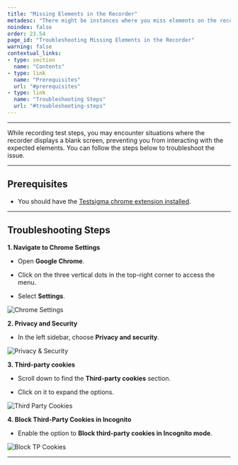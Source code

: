 ```yaml
---
title: "Missing Elements in the Recorder"
metadesc: "There might be instances where you miss elements on the recorder screen while recording | This article discusses troubleshooting steps for missing elements "
noindex: false
order: 23.54
page_id: "Troubleshooting Missing Elements in the Recorder"
warning: false
contextual_links:
- type: section
  name: "Contents"
- type: link
  name: "Prerequisites"
  url: "#prerequisites"
- type: link
  name: "Troubleshooting Steps"
  url: "#troubleshooting-steps"
---
```


---

While recording test steps, you may encounter situations where the recorder displays a blank screen, preventing you from interacting with the expected elements. You can follow the steps below to troubleshoot the issue.

---


## **Prerequisites**

- You should have the [Testsigma chrome extension installed](https://testsigma.com/docs/test-step-recorder/install-chrome-extension/).


---

## **Troubleshooting Steps**

**1. Navigate to Chrome Settings**

- Open **Google Chrome**.

- Click on the three vertical dots in the top-right corner to access the menu.

- Select **Settings**.

![Chrome Settings](https://s3.amazonaws.com/static-docs.testsigma.com/new_images/projects/applications/tvdcset.png)


**2. Privacy and Security**

- In the left sidebar, choose **Privacy and security**.

![Privacy & Security](https://s3.amazonaws.com/static-docs.testsigma.com/new_images/projects/applications/prasetcs.png)


**3. Third-party cookies**

- Scroll down to find the **Third-party cookies** section.

- Click on it to expand the options.

![Third Party Cookies](https://s3.amazonaws.com/static-docs.testsigma.com/new_images/projects/applications/tpccset.png)


**4. Block Third-Party Cookies in Incognito**

- Enable the option to **Block third-party cookies in Incognito mode**.

![Block TP Cookies](https://s3.amazonaws.com/static-docs.testsigma.com/new_images/projects/applications/btpckscs.png)

---